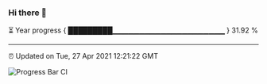 ### Hi there 👋

⏳ Year progress { █████████▁▁▁▁▁▁▁▁▁▁▁▁▁▁▁▁▁▁▁▁▁ } 31.92 %

---

⏰ Updated on Tue, 27 Apr 2021 12:21:22 GMT

![Progress Bar CI](https://github.com/liununu/liununu/workflows/Progress%20Bar%20CI/badge.svg)
